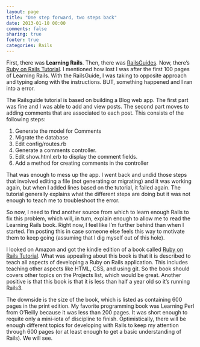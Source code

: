 ```yaml
---
layout: page
title: "One step forward, two steps back"
date: 2013-01-10 00:00
comments: false
sharing: true
footer: true
categories: Rails
---
```

First, there was **Learning Rails**. Then, there was [RailsGuides](http://guides.rubyonrails.org/getting_started.html). Now, there’s [Ruby on Rails Tutorial](http://www.amazon.com/gp/product/0321832051/ref=as_li_qf_sp_asin_tl?ie=UTF8&tag=noqube-20&linkCode=as2&camp=1789&creative=9325&creativeASIN=0321832051). I mentioned how lost I was after the first 100 pages of Learning Rails. With the RailsGuide, I was taking to opposite approach and typing along with the instructions. BUT, something happened and I ran into a error.

The Railsguide tutorial is based on building a Blog web app. The first part was fine and I was able to add and view posts. The second part moves to adding comments that are associated to each post. This consists of the following steps:

1) Generate the model for Comments
2) Migrate the database
3) Edit config/routes.rb
4) Generate a comments controller.
5) Edit show.html.erb to display the comment fields.
6) Add a method for creating comments in the controller

That was enough to mess up the app. I went back and undid those steps that involved editing a file (not generating or migrating) and it was working again, but when I added lines based on the tutorial, it failed again. The tutorial generally explains what the different steps are doing but it was not enough to teach me to troubleshoot the error.

So now, I need to find another source from which to learn enough Rails to fix this problem, which will, in turn, explain enough to allow me to read the Learning Rails book. Right now, I feel like I’m further behind than when I started. I’m posting this in case someone else feels this way to motivate them to keep going (assuming that I dig myself out of this hole).

I looked on Amazon and got the kindle edition of a book called [Ruby on Rails Tutorial](http://www.amazon.com/gp/product/0321832051/ref=as_li_qf_sp_asin_tl?ie=UTF8&tag=noqube-20&linkCode=as2&camp=1789&creative=9325&creativeASIN=0321832051). What was appealing about this book is that it is described to teach all aspects of developing a Ruby on Rails application. This includes teaching other aspects like HTML, CSS, and using git. So the book should covers other topics on the Projects list, which would be great. Another positive is that this book is that it is less than half a year old so it’s running Rails3.

The downside is the size of the book, which is listed as containing 600 pages in the print edition. My favorite programming book was Learning Perl from O’Reilly because it was less than 200 pages. It was short enough to requite only a mini-iota of discipline to finish. Optimistically, there will be enough different topics for developing with Rails to keep my attention through 600 pages (or at least enough to get a basic understanding of Rails). We will see.
